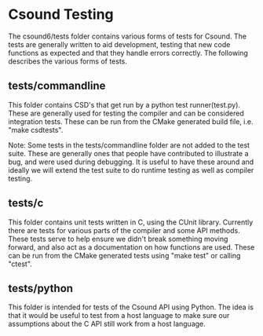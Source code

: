 # Csound Testing

The csound6/tests folder contains various forms of tests for Csound. The tests are generally written to aid development, testing that new code functions as expected and that they handle errors correctly.  The following describes the various forms of tests.

## tests/commandline
This folder contains CSD's that get run by a python test runner(test.py).  These are generally used for testing the compiler and can be considered integration tests. These can be run from the CMake generated build file, i.e. "make csdtests". 

Note: Some tests in the tests/commandline folder are not added to the test suite.  These are generally ones that people have contributed to illustrate a bug, and were used during debugging.  It is useful to have these around and ideally we will extend the test suite to do runtime testing as well as compiler testing.


## tests/c 

This folder contains unit tests written in C, using the CUnit library.  Currently there are tests for various parts of the compiler and some API methods. These tests serve to help ensure we didn't break something moving forward, and also act as a documentation on how functions are used.  These can be run from the CMake generated tests using "make test" or calling "ctest". 

## tests/python 

This folder is intended for tests of the Csound API using Python.  The idea is that it would be useful to test from a host language to make sure our assumptions about the C API still work from a host language.
